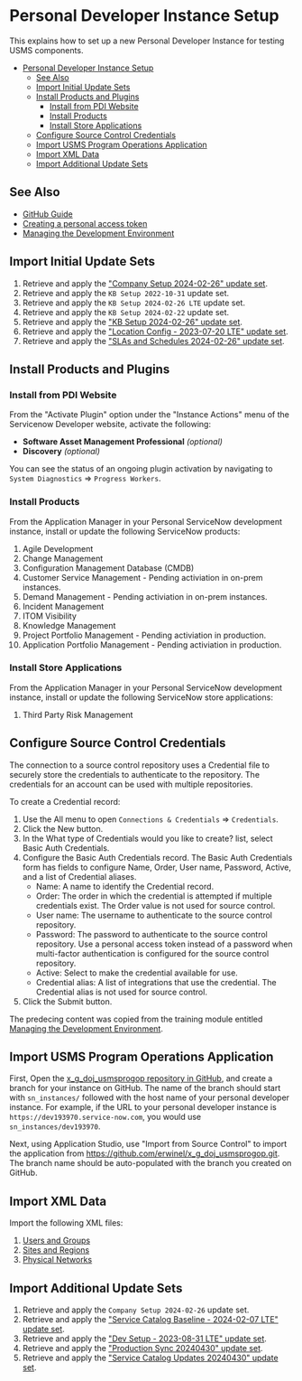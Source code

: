 # Personal Developer Instance Setup

This explains how to set up a new Personal Developer Instance for testing USMS components.

- [Personal Developer Instance Setup](#personal-developer-instance-setup)
  - [See Also](#see-also)
  - [Import Initial Update Sets](#import-initial-update-sets)
  - [Install Products and Plugins](#install-products-and-plugins)
    - [Install from PDI Website](#install-from-pdi-website)
    - [Install Products](#install-products)
    - [Install Store Applications](#install-store-applications)
  - [Configure Source Control Credentials](#configure-source-control-credentials)
  - [Import USMS Program Operations Application](#import-usms-program-operations-application)
  - [Import XML Data](#import-xml-data)
  - [Import Additional Update Sets](#import-additional-update-sets)

## See Also

- [GitHub Guide](https://developer.servicenow.com/dev.do#!/guides/tokyo/developer-program/github-guide/github-and-the-developer-site-training-guide-introduction)
- [Creating a personal access token](https://docs.github.com/en/authentication/keeping-your-account-and-data-secure/creating-a-personal-access-token#creating-a-token)
- [Managing the Development Environment](https://developer.servicenow.com/learn/courses/tokyo/app_store_learnv2_devenvironment_tokyo_managing_the_development_environment)

## Import Initial Update Sets

1. Retrieve and apply the ["Company Setup 2024-02-26" update set](./data/Company%20Setup%202024-02-26.xml).
2. Retrieve and apply the `KB Setup 2022-10-31` update set.
3. Retrieve and apply the `KB Setup 2024-02-26 LTE` update set.
4. Retrieve and apply the `KB Setup 2024-02-22` update set.
5. Retrieve and apply the ["KB Setup 2024-02-26" update set](./data/KB%20Setup%202024-02-26.xml).
6. Retrieve and apply the ["Location Config - 2023-07-20 LTE" update set](./data/Location%20Config%20-%202023-07-20%20LTE.xml).
7. Retrieve and apply the ["SLAs and Schedules 2024-02-26" update set](./data/SLAs%20and%20Schedules%202024-02-26.xml).

## Install Products and Plugins

### Install from PDI Website

From the "Activate Plugin" option under the "Instance Actions" menu of the Servicenow Developer website, activate the following:

- **Software Asset Management Professional** *(optional)*
- **Discovery** *(optional)*

You can see the status of an ongoing plugin activation by navigating to `System Diagnostics` ⇒ `Progress Workers`.

### Install Products

From the Application Manager in your Personal ServiceNow development instance, install or update the following ServiceNow products:

1. Agile Development
2. Change Management
3. Configuration Management Database (CMDB)
4. Customer Service Management - Pending activiation in on-prem instances.
5. Demand Management - Pending activiation in on-prem instances.
6. Incident Management
7. ITOM Visibility
8. Knowledge Management
9. Project Portfolio Management - Pending activiation in production.
10. Application Portfolio Management - Pending activiation in production.

### Install Store Applications

From the Application Manager in your Personal ServiceNow development instance, install or update the following ServiceNow store applications:

1. Third Party Risk Management

## Configure Source Control Credentials

The connection to a source control repository uses a Credential file to securely store the credentials to authenticate to the repository. The credentials for an account can be used with multiple repositories.

To create a Credential record:

1. Use the All menu to open `Connections & Credentials` ⇒ `Credentials`.
2. Click the New button.
3. In the What type of Credentials would you like to create? list, select Basic Auth Credentials.
4. Configure the Basic Auth Credentials record.
  The Basic Auth Credentials form has fields to configure Name, Order, User name, Password, Active, and a list of Credential aliases.
   - Name: A name to identify the Credential record.
   - Order: The order in which the credential is attempted if multiple credentials exist. The Order value is not used for source control.
   - User name: The username to authenticate to the source control repository.
   - Password: The password to authenticate to the source control repository. Use a personal access token instead of a password when multi-factor authentication is configured for the source control repository.
   - Active: Select to make the credential available for use.
   - Credential alias: A list of integrations that use the credential. The Credential alias is not used for source control.
5. Click the Submit button.

The predecing content was copied from the training module entitled [Managing the Development Environment](https://developer.servicenow.com/learn/courses/tokyo/app_store_learnv2_devenvironment_tokyo_managing_the_development_environment).

## Import USMS Program Operations Application

First, Open the [x_g_doj_usmsprogop repository in GitHub](https://github.com/erwinel/x_g_doj_usmsprogop), and create a branch for your instance on GitHub. The name of the branch should start with `sn_instances/` followed with the host name of your personal developer instance. For example, if the URL to your personal developer instance is `https://dev193970.service-now.com`, you would use `sn_instances/dev193970`.

Next, using Application Studio, use "Import from Source Control" to import the application from <https://github.com/erwinel/x_g_doj_usmsprogop.git>. The branch name should be auto-populated with the branch you created on GitHub.

## Import XML Data

Import the following XML files:

1. [Users and Groups](./data/Users%20and%20Groups.xml)
2. [Sites and Regions](./data/Sites%20and%20Regions.xml)
3. [Physical Networks](./data/Physical%20Networks.xml)

## Import Additional Update Sets

1. Retrieve and apply the `Company Setup 2024-02-26` update set.
2. Retrieve and apply the ["Service Catalog Baseline - 2024-02-07 LTE" update set](./data/Service%20Catalog%20Baseline%20-%202024-02-07%20LTE.xml).
3. Retrieve and apply the ["Dev Setup - 2023-08-31 LTE" update set](./data/Dev%20Setup%20-%202023-08-31%20LTE.xml).
4. Retrieve and apply the ["Production Sync 20240430" update set](./data/Production%20Sync%2020240430.xml).
5. Retrieve and apply the ["Service Catalog Updates 20240430" update set](./data/Service%20Catalog%20Updates%2020240430.xml.xml).
